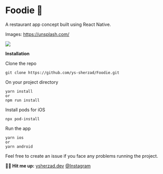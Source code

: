# Foodie 👑
A restaurant app concept built using React Native.


Images:
https://unsplash.com/

![](FoodieScreenshot.png)

**Installation**

Clone the repo
```
git clone https://github.com/ys-sherzad/Foodie.git
```
On your project directory

```
yarn install
or
npm run install
```
Install pods for iOS
```
npx pod-install
```
Run the app
```
yarn ios
or 
yarn android
```

Feel free to create an issue if you face any problems running the project.

**💬🥂 Hit me up:**
[ysherzad.dev](https://ysherzad.dev)
[@Instagram](https://www.instagram.com/ys.sherzad/)

